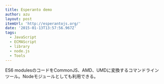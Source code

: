 ```yaml
---
title: Esperanto demo
author: azu
layout: post
itemUrl: 'http://esperantojs.org/'
date: '2015-01-13T13:57:56.967Z'
tags:
  - JavaScript
  - ECMAScript
  - library
  - node.js
  - Tools
---
```

ES6 modulesのコードをCommonJS、AMD、UMDに変換するコマンドラインツール。Nodeモジュールとしても利用できる。

